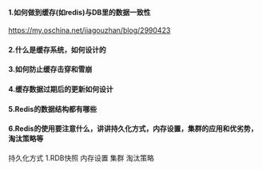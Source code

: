 #### 1.如何做到缓存(如redis)与DB里的数据一致性
  https://my.oschina.net/jiagouzhan/blog/2990423
  
#### 2.什么是缓存系统，如何设计的

#### 3.如何防止缓存击穿和雪崩

#### 4.缓存数据过期后的更新如何设计

#### 5.Redis的数据结构都有哪些

#### 6.Redis的使用要注意什么，讲讲持久化方式，内存设置，集群的应用和优劣势，淘汰策略等
持久化方式  1.RDB快照
内存设置
集群
淘汰策略